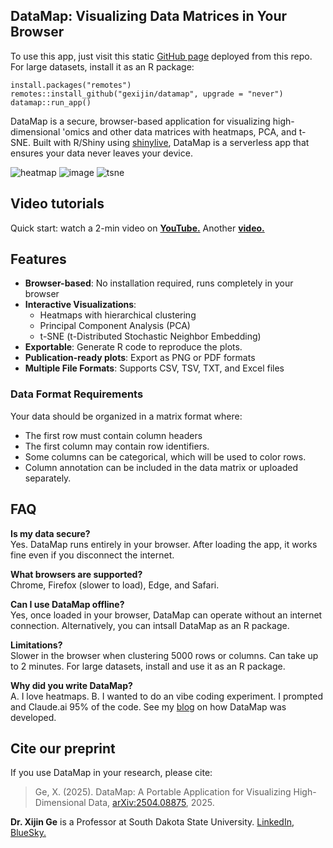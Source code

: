 ## DataMap: Visualizing Data Matrices in Your Browser

To use this app, just visit this static [GitHub page](https://gexijin.github.io/datamap/) deployed from this repo. For large datasets, install it as an R package: 
```{R}
install.packages("remotes")
remotes::install_github("gexijin/datamap", upgrade = "never")
datamap::run_app()
```

DataMap is a secure, browser-based application for visualizing high-dimensional 'omics and other data matrices with heatmaps, PCA, and t-SNE. Built with R/Shiny using [shinylive](https://posit-dev.github.io/r-shinylive/), DataMap is a serverless app that ensures your data never leaves your device.

![heatmap](https://github.com/user-attachments/assets/b649808a-d8d3-4a84-94ed-bec42a9b8f81)
![image](https://github.com/user-attachments/assets/cbdaaa45-e681-4cbd-b8ef-500b0c4b0b8a)
![tsne](https://github.com/user-attachments/assets/e732c12b-d042-475a-baaf-3424232f63ce)

## Video tutorials

Quick start: watch a 2-min video on [**YouTube.**](https://youtu.be/9G508BxzjBk) Another [ **video.**](https://www.youtube.com/watch?v=a4ioAVTcCoo)

## Features

- **Browser-based**: No installation required, runs completely in your browser
- **Interactive Visualizations**: 
  - Heatmaps with hierarchical clustering
  - Principal Component Analysis (PCA)
  - t-SNE (t-Distributed Stochastic Neighbor Embedding)
- **Exportable**: Generate R code to reproduce the plots.
- **Publication-ready plots**: Export as PNG or PDF formats
- **Multiple File Formats**: Supports CSV, TSV, TXT, and Excel files

### Data Format Requirements

Your data should be organized in a matrix format where:
- The first row must contain column headers
- The first column may contain row identifiers.
- Some columns can be categorical, which will be used to color rows.
- Column annotation can be included in the data matrix or uploaded separately.

## FAQ

**Is my data secure?**  
Yes. DataMap runs entirely in your browser. After loading the app, it works fine even if you disconnect the internet. 

**What browsers are supported?**  
Chrome, Firefox (slower to load), Edge, and Safari.

**Can I use DataMap offline?**  
Yes, once loaded in your browser, DataMap can operate without an internet connection. Alternatively, you can intsall DataMap as an R package.

**Limitations?**  
Slower in the browser when clustering 5000 rows or columns. Can take up to 2 minutes. For large datasets, install and use it as an R package.

**Why did you write DataMap?**  
A. I love heatmaps. B. I wanted to do an vibe coding experiment. I prompted and Claude.ai 95% of the code. See my [blog](https://www.ge-lab.org/2025/04/21/extreme-vibe-coding-the-making-of-datamap/) on how DataMap was developed.

## Cite our preprint

If you use DataMap in your research, please cite:

> Ge, X. (2025). DataMap: A Portable Application for Visualizing High-Dimensional Data,	[arXiv:2504.08875](https://arxiv.org/abs/2504.08875), 2025.

**Dr. Xijin Ge** is a Professor at South Dakota State University. [LinkedIn](https://www.linkedin.com/in/steven-ge-ab016947/), [BlueSky.](https://bsky.app/profile/stevenge.bsky.social)

